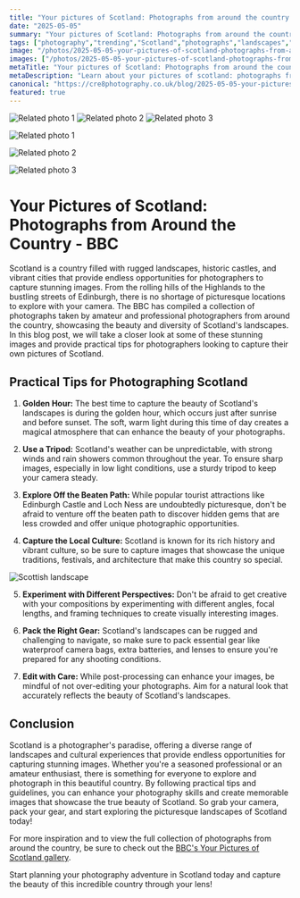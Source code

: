 ```yaml
---
title: "Your pictures of Scotland: Photographs from around the country - BBC"
date: "2025-05-05"
summary: "Your pictures of Scotland: Photographs from around the country - BBC - A trending topic in photography."
tags: ["photography","trending","Scotland","photographs","landscapes","tips","culture","perspectives","gear","editing","beauty"]
image: "/photos/2025-05-05-your-pictures-of-scotland-photographs-from-around-the-country-bbc-1.jpg"
images: ["/photos/2025-05-05-your-pictures-of-scotland-photographs-from-around-the-country-bbc-1.jpg","/photos/2025-05-05-your-pictures-of-scotland-photographs-from-around-the-country-bbc-2.jpg","/photos/2025-05-05-your-pictures-of-scotland-photographs-from-around-the-country-bbc-3.jpg"]
metaTitle: "Your pictures of Scotland: Photographs from around the country - BBC | cre8 Photography"
metaDescription: "Learn about your pictures of scotland: photographs from around the country - bbc in photography with practical tips and insights."
canonical: "https://cre8photography.co.uk/blog/2025-05-05-your-pictures-of-scotland-photographs-from-around-the-country-bbc"
featured: true
---
```


<!-- Gallery as HTML -->

<div class="grid grid-cols-1 sm:grid-cols-2 md:grid-cols-3 gap-4">
  <img src="/photos/2025-05-05-your-pictures-of-scotland-photographs-from-around-the-country-bbc-1.jpg" alt="Related photo 1" class="w-full rounded-lg" />
<img src="/photos/2025-05-05-your-pictures-of-scotland-photographs-from-around-the-country-bbc-2.jpg" alt="Related photo 2" class="w-full rounded-lg" />
<img src="/photos/2025-05-05-your-pictures-of-scotland-photographs-from-around-the-country-bbc-3.jpg" alt="Related photo 3" class="w-full rounded-lg" />
</div>


<!-- Gallery as Markdown -->
![Related photo 1](/photos/2025-05-05-your-pictures-of-scotland-photographs-from-around-the-country-bbc-1.jpg)


![Related photo 2](/photos/2025-05-05-your-pictures-of-scotland-photographs-from-around-the-country-bbc-2.jpg)


![Related photo 3](/photos/2025-05-05-your-pictures-of-scotland-photographs-from-around-the-country-bbc-3.jpg)



# Your Pictures of Scotland: Photographs from Around the Country - BBC

Scotland is a country filled with rugged landscapes, historic castles, and vibrant cities that provide endless opportunities for photographers to capture stunning images. From the rolling hills of the Highlands to the bustling streets of Edinburgh, there is no shortage of picturesque locations to explore with your camera. The BBC has compiled a collection of photographs taken by amateur and professional photographers from around the country, showcasing the beauty and diversity of Scotland's landscapes. In this blog post, we will take a closer look at some of these stunning images and provide practical tips for photographers looking to capture their own pictures of Scotland.

## Practical Tips for Photographing Scotland

1. **Golden Hour:** The best time to capture the beauty of Scotland's landscapes is during the golden hour, which occurs just after sunrise and before sunset. The soft, warm light during this time of day creates a magical atmosphere that can enhance the beauty of your photographs.

2. **Use a Tripod:** Scotland's weather can be unpredictable, with strong winds and rain showers common throughout the year. To ensure sharp images, especially in low light conditions, use a sturdy tripod to keep your camera steady.

3. **Explore Off the Beaten Path:** While popular tourist attractions like Edinburgh Castle and Loch Ness are undoubtedly picturesque, don't be afraid to venture off the beaten path to discover hidden gems that are less crowded and offer unique photographic opportunities.

4. **Capture the Local Culture:** Scotland is known for its rich history and vibrant culture, so be sure to capture images that showcase the unique traditions, festivals, and architecture that make this country so special.

![Scottish landscape](/path/to/image)

5. **Experiment with Different Perspectives:** Don't be afraid to get creative with your compositions by experimenting with different angles, focal lengths, and framing techniques to create visually interesting images.

6. **Pack the Right Gear:** Scotland's landscapes can be rugged and challenging to navigate, so make sure to pack essential gear like waterproof camera bags, extra batteries, and lenses to ensure you're prepared for any shooting conditions.

7. **Edit with Care:** While post-processing can enhance your images, be mindful of not over-editing your photographs. Aim for a natural look that accurately reflects the beauty of Scotland's landscapes.

## Conclusion

Scotland is a photographer's paradise, offering a diverse range of landscapes and cultural experiences that provide endless opportunities for capturing stunning images. Whether you're a seasoned professional or an amateur enthusiast, there is something for everyone to explore and photograph in this beautiful country. By following practical tips and guidelines, you can enhance your photography skills and create memorable images that showcase the true beauty of Scotland. So grab your camera, pack your gear, and start exploring the picturesque landscapes of Scotland today!

For more inspiration and to view the full collection of photographs from around the country, be sure to check out the [BBC's Your Pictures of Scotland gallery](https://www.bbc.co.uk/news/in-pictures-60746637).

Start planning your photography adventure in Scotland today and capture the beauty of this incredible country through your lens!

